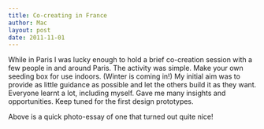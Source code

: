 ```yaml
---
title: Co-creating in France
author: Mac
layout: post
date: 2011-11-01
---
```


While in Paris I was lucky enough to hold a brief co-creation session with a few people in and around Paris. The activity was simple. Make your own seeding box for use indoors. (Winter is coming in!) My initial aim was to provide as little guidance as possible and let the others build it as they want. Everyone learnt a lot, including myself. Gave me many insights and opportunities. Keep tuned for the first design prototypes.

Above is a quick photo-essay of one that turned out quite nice!